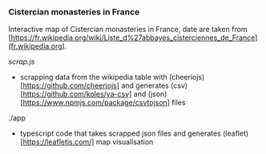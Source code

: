### Cistercian monasteries in France

Interactive map of Cistercian monasteries in France, date are taken from [https://fr.wikipedia.org/wiki/Liste_d%27abbayes_cisterciennes_de_France](fr.wikipedia.org).

_scrap.js_

- scrapping data from the wikipedia table with (cheeriojs)[https://github.com/cheeriojs] and generates (csv)[https://github.com/koles/ya-csv] and (json)[https://www.npmjs.com/package/csvtojson] files

./app

- typescript code that takes scrapped json files and generates (leaflet)[https://leafletjs.com/] map visualisation
